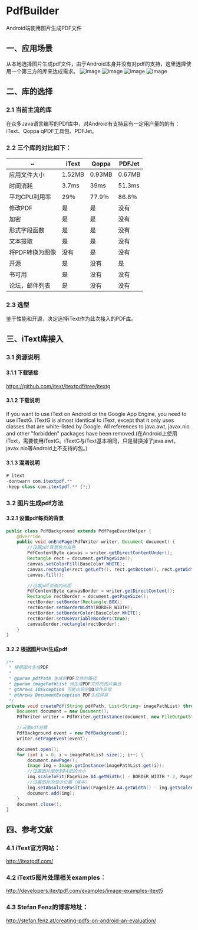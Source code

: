 # PdfBuilder
Android端使用图片生成PDF文件

## 一、应用场景
从本地选择图片生成pdf文件，由于Android本身并没有对pdf的支持，这里选择使用一个第三方的库来达成需求。
![image](https://raw.githubusercontent.com/zhufeng1222/Image/master/pdf/1.jpg)
![image](https://raw.githubusercontent.com/zhufeng1222/Image/master/pdf/2.jpg)
![image](https://raw.githubusercontent.com/zhufeng1222/Image/master/pdf/3.jpg)
![image](https://raw.githubusercontent.com/zhufeng1222/Image/master/pdf/4.jpg)

## 二、库的选择

### 2.1 当前主流的库
在众多Java语言编写的PDf库中，对Android有支持且有一定用户量的的有：iText、Qoppa qPDF工具包、PDFJet。

### 2.2 三个库的对比如下：
~ | iText | Qoppa|PDFJet
----|------|----|----
应用文件大小|	1.52MB|	0.93MB|	0.67MB
时间消耗|	3.7ms|	39ms|	51.3ms
平均CPU利用率|	29％|	77.9％|	86.8％
修改PDF|	是|	是|	没有
加密|	是|	是|	没有
形式字段函数|	是|	是|	没有
文本提取|	是|	是|	没有
将PDF转换为图像|	没有|	是|	没有
开源|	是|	没有|	是
书可用|	是|	没有|	没有
论坛，邮件列表|	是|	没有|	没有

### 2.3 选型
鉴于性能和开源，决定选择iText作为此次接入的PDF库。

## 三、iText库接入

### 3.1 资源说明

#### 3.1.1 下载链接
https://github.com/itext/itextpdf/tree/itextg

#### 3.1.2 下载说明
If you want to use iText on Android or the Google App Engine, you need to use iTextG. iTextG is almost identical to iText, except that it only uses classes that are white-listed by Google. All references to java.awt, javax.nio and other "forbidden" packages have been removed.(在Android上使用iText，需要使用iTextG。iTextG与iText基本相同，只是替换掉了java.awt，javax.nio等Android上不支持的包。)

#### 3.1.3 混淆说明
```java
# itext
-dontwarn com.itextpdf.**
-keep class com.itextpdf.** {*;}
```

### 3.2 图片生成pdf方法
#### 3.2.1 设置pdf每页的背景
```java
public class PdfBackground extends PdfPageEventHelper {
    @Override
    public void onEndPage(PdfWriter writer, Document document) {
        //设置pdf背景色为白色
        PdfContentByte canvas = writer.getDirectContentUnder();
        Rectangle rect = document.getPageSize();
        canvas.setColorFill(BaseColor.WHITE);
        canvas.rectangle(rect.getLeft(), rect.getBottom(), rect.getWidth(), rect.getHeight());
        canvas.fill();

        //设置pdf页面内间距
        PdfContentByte canvasBorder = writer.getDirectContent();
        Rectangle rectBorder = document.getPageSize();
        rectBorder.setBorder(Rectangle.BOX);
        rectBorder.setBorderWidth(BORDER_WIDTH);
        rectBorder.setBorderColor(BaseColor.WHITE);
        rectBorder.setUseVariableBorders(true);
        canvasBorder.rectangle(rectBorder);
    }
}

```
#### 3.2.2 根据图片Uri生成pdf
```java
/**
 * 根据图片生成PDF
 *
 * @param pdfPath 生成的PDF文件的路径
 * @param imagePathList 待生成PDF文件的图片集合
 * @throws IOException 可能出现的IO操作异常
 * @throws DocumentException PDF生成异常
 */
private void createPdf(String pdfPath, List<String> imagePathList) throws IOException, DocumentException {
    Document document = new Document();
    PdfWriter writer = PdfWriter.getInstance(document, new FileOutputStream(pdfPath));

    //设置pdf背景
    PdfBackground event = new PdfBackground();
    writer.setPageEvent(event);

    document.open();
    for (int i = 0; i < imagePathList.size(); i++) {
        document.newPage();
        Image img = Image.getInstance(imagePathList.get(i));
        //设置图片缩放到A4纸的大小
        img.scaleToFit(PageSize.A4.getWidth() - BORDER_WIDTH * 2, PageSize.A4.getHeight() - BORDER_WIDTH * 2);
        //设置图片的显示位置（居中）
        img.setAbsolutePosition((PageSize.A4.getWidth() - img.getScaledWidth()) / 2, (PageSize.A4.getHeight() - img.getScaledHeight()) / 2);
        document.add(img);
    }
    document.close();
}
```

## 四、参考文献

### 4.1 iText官方网站：
http://itextpdf.com/

### 4.2 iText5图片处理相关examples：
http://developers.itextpdf.com/examples/image-examples-itext5

### 4.3 Stefan Fenz的博客地址：
http://stefan.fenz.at/creating-pdfs-on-android-an-evaluation/
